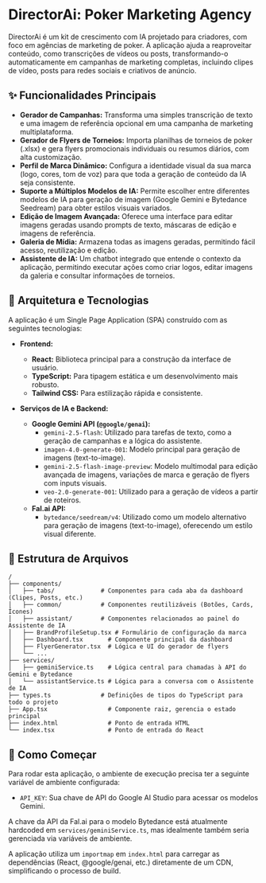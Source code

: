 # DirectorAi: Poker Marketing Agency

DirectorAi é um kit de crescimento com IA projetado para criadores, com foco em agências de marketing de poker. A aplicação ajuda a reaproveitar conteúdo, como transcrições de vídeos ou posts, transformando-o automaticamente em campanhas de marketing completas, incluindo clipes de vídeo, posts para redes sociais e criativos de anúncio.

## ✨ Funcionalidades Principais

- **Gerador de Campanhas:** Transforma uma simples transcrição de texto e uma imagem de referência opcional em uma campanha de marketing multiplataforma.
- **Gerador de Flyers de Torneios:** Importa planilhas de torneios de poker (.xlsx) e gera flyers promocionais individuais ou resumos diários, com alta customização.
- **Perfil de Marca Dinâmico:** Configura a identidade visual da sua marca (logo, cores, tom de voz) para que toda a geração de conteúdo da IA seja consistente.
- **Suporte a Múltiplos Modelos de IA:** Permite escolher entre diferentes modelos de IA para geração de imagem (Google Gemini e Bytedance Seedream) para obter estilos visuais variados.
- **Edição de Imagem Avançada:** Oferece uma interface para editar imagens geradas usando prompts de texto, máscaras de edição e imagens de referência.
- **Galeria de Mídia:** Armazena todas as imagens geradas, permitindo fácil acesso, reutilização e edição.
- **Assistente de IA:** Um chatbot integrado que entende o contexto da aplicação, permitindo executar ações como criar logos, editar imagens da galeria e consultar informações de torneios.

## 🚀 Arquitetura e Tecnologias

A aplicação é um Single Page Application (SPA) construído com as seguintes tecnologias:

- **Frontend:**
  - **React:** Biblioteca principal para a construção da interface de usuário.
  - **TypeScript:** Para tipagem estática e um desenvolvimento mais robusto.
  - **Tailwind CSS:** Para estilização rápida e consistente.

- **Serviços de IA e Backend:**
  - **Google Gemini API (`@google/genai`):**
    - `gemini-2.5-flash`: Utilizado para tarefas de texto, como a geração de campanhas e a lógica do assistente.
    - `imagen-4.0-generate-001`: Modelo principal para geração de imagens (text-to-image).
    - `gemini-2.5-flash-image-preview`: Modelo multimodal para edição avançada de imagens, variações de marca e geração de flyers com inputs visuais.
    - `veo-2.0-generate-001`: Utilizado para a geração de vídeos a partir de roteiros.
  - **Fal.ai API:**
    - `bytedance/seedream/v4`: Utilizado como um modelo alternativo para geração de imagens (text-to-image), oferecendo um estilo visual diferente.

## 📁 Estrutura de Arquivos

```
/
├── components/
│   ├── tabs/             # Componentes para cada aba da dashboard (Clipes, Posts, etc.)
│   ├── common/           # Componentes reutilizáveis (Botões, Cards, Ícones)
│   ├── assistant/        # Componentes relacionados ao painel do Assistente de IA
│   ├── BrandProfileSetup.tsx # Formulário de configuração da marca
│   ├── Dashboard.tsx       # Componente principal da dashboard
│   ├── FlyerGenerator.tsx  # Lógica e UI do gerador de flyers
│   └── ...
├── services/
│   ├── geminiService.ts    # Lógica central para chamadas à API do Gemini e Bytedance
│   └── assistantService.ts # Lógica para a conversa com o Assistente de IA
├── types.ts              # Definições de tipos do TypeScript para todo o projeto
├── App.tsx                 # Componente raiz, gerencia o estado principal
├── index.html              # Ponto de entrada HTML
└── index.tsx               # Ponto de entrada do React
```

## 🏁 Como Começar

Para rodar esta aplicação, o ambiente de execução precisa ter a seguinte variável de ambiente configurada:

- `API_KEY`: Sua chave de API do Google AI Studio para acessar os modelos Gemini.

A chave da API da Fal.ai para o modelo Bytedance está atualmente hardcoded em `services/geminiService.ts`, mas idealmente também seria gerenciada via variáveis de ambiente.

A aplicação utiliza um `importmap` em `index.html` para carregar as dependências (React, @google/genai, etc.) diretamente de um CDN, simplificando o processo de build.
